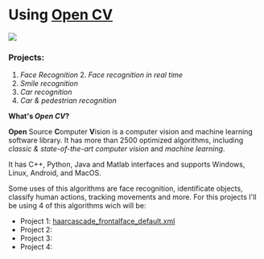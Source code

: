# Using [Open CV](https://opencv.org/about/) 
![](https://upload.wikimedia.org/wikipedia/commons/thumb/3/32/OpenCV_Logo_with_text_svg_version.svg/100px-OpenCV_Logo_with_text_svg_version.svg.png)  
### Projects:

1. _Face Recognition_
   2. _Face recognition in real time_
2. _Smile recognition_
3. _Car recognition_
4. _Car & pedestrian recognition_


**What's _Open CV_?**

**Open** Source **C**omputer **V**ision is a computer vision and machine learning software library.
It has more than 2500 optimized algorithms, including _classic & state-of-the-art computer vision_ and _machine learning_. 

It has C++, Python, Java and Matlab interfaces and supports Windows, Linux, Android, and MacOS. 

Some uses of this algorithms are face recognition, identificate objects, classify human actions, tracking movements and more. For this projects I'll be using 4 of this algorithms wich will be:

- Project 1: [haarcascade_frontalface_default.xml](https://github.com/opencv/opencv/blob/master/data/haarcascades/haarcascade_frontalface_default.xmlhttps://github.com/opencv/opencv/blob/master/data/haarcascades/haarcascade_frontalface_default.xml)
- Project 2:
- Project 3:
- Project 4:


